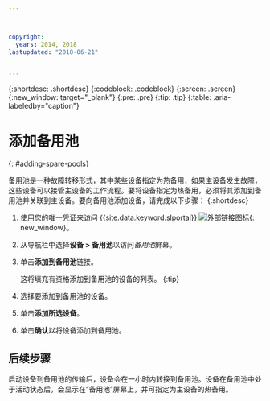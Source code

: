 ```yaml
---



copyright:
  years: 2014, 2018
lastupdated: "2018-06-21"


---
```


{:shortdesc: .shortdesc}
{:codeblock: .codeblock}
{:screen: .screen}
{:new_window: target="_blank"}
{:pre: .pre}
{:tip: .tip}
{:table: .aria-labeledby="caption"}


# 添加备用池 
{: #adding-spare-pools}

备用池是一种故障转移形式，其中某些设备指定为热备用，如果主设备发生故障，这些设备可以接管主设备的工作流程。要将设备指定为热备用，必须将其添加到备用池并关联到主设备。要向备用池添加设备，请完成以下步骤：
{:shortdesc}

1. 使用您的唯一凭证来访问 [{{site.data.keyword.slportal}} ![外部链接图标](../icons/launch-glyph.svg "外部链接图标")](https://control.softlayer.com/){: new_window}。
2. 从导航栏中选择**设备 > 备用池**以访问*备用池*屏幕。
3. 单击**添加到备用池**链接。
   
   这将填充有资格添加到备用池的设备的列表。
   {:tip}
   
4. 选择要添加到备用池的设备。
5. 单击**添加所选设备**。
6. 单击**确认**以将设备添加到备用池。 

## 后续步骤
启动设备到备用池的传输后，设备会在一小时内转换到备用池。设备在备用池中处于活动状态后，会显示在“备用池”屏幕上，并可指定为主设备的热备用。
